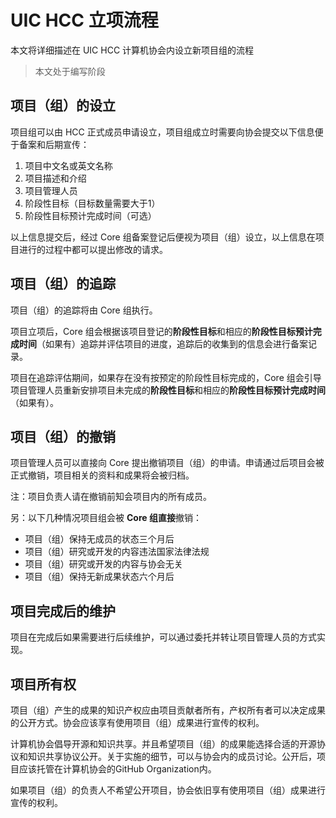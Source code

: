 # UIC HCC 立项流程

本文将详细描述在 UIC HCC 计算机协会内设立新项目组的流程

> 本文处于编写阶段


## 项目（组）的设立

项目组可以由 HCC 正式成员申请设立，项目组成立时需要向协会提交以下信息便于备案和后期宣传：

1. 项目中文名或英文名称
2. 项目描述和介绍
3. 项目管理人员
4. 阶段性目标（目标数量需要大于1）
5. 阶段性目标预计完成时间（可选）

以上信息提交后，经过 Core 组备案登记后便视为项目（组）设立，以上信息在项目进行的过程中都可以提出修改的请求。


## 项目（组）的追踪

项目（组）的追踪将由 Core 组执行。

项目立项后，Core 组会根据该项目登记的**阶段性目标**和相应的**阶段性目标预计完成时间**（如果有）追踪并评估项目的进度，追踪后的收集到的信息会进行备案记录。

项目在追踪评估期间，如果存在没有按预定的阶段性目标完成的，Core 组会引导项目管理人员重新安排项目未完成的**阶段性目标**和相应的**阶段性目标预计完成时间**（如果有）。


## 项目（组）的撤销

项目管理人员可以直接向 Core 提出撤销项目（组）的申请。申请通过后项目会被正式撤销，项目相关的资料和成果将会被归档。

注：项目负责人请在撤销前知会项目内的所有成员。

另：以下几种情况项目组会被 **Core 组直接**撤销：

- 项目（组）保持无成员的状态三个月后
- 项目（组）研究或开发的内容违法国家法律法规
- 项目（组）研究或开发的内容与协会无关
- 项目（组）保持无新成果状态六个月后


## 项目完成后的维护

项目在完成后如果需要进行后续维护，可以通过委托并转让项目管理人员的方式实现。


## 项目所有权

项目（组）产生的成果的知识产权应由项目贡献者所有，产权所有者可以决定成果的公开方式。协会应该享有使用项目（组）成果进行宣传的权利。

计算机协会倡导开源和知识共享。并且希望项目（组）的成果能选择合适的开源协议和知识共享协议公开。关于实施的细节，可以与协会内的成员讨论。公开后，项目应该托管在计算机协会的GitHub Organization内。

如果项目（组）的负责人不希望公开项目，协会依旧享有使用项目（组）成果进行宣传的权利。


